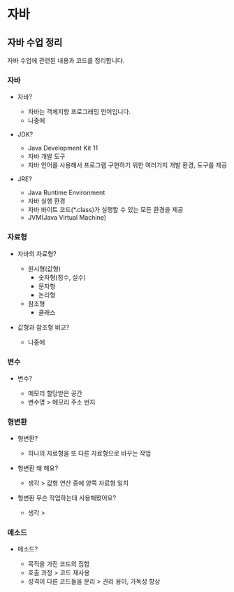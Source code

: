 # 자바

## 자바 수업 정리

자바 수업에 관련된 내용과 코드를 정리합니다.

### 자바

- 자바?

	- 자바는 객체지향 프로그래밍 언어입니다.
	- 나중에
	
- JDK?

	- Java Development Kit 11
	- 자바 개발 도구
	- 자바 언어를 사용해서 프로그램 구현하기 위한 여러가지 개발 환경, 도구를 제공
	
- JRE?

	- Java Runtime Environment
	- 자바 실행 환경
	- 자바 바이트 코드(*.class)가 실행할 수 있는 모든 환경을 제공
	- JVM(Java Virtual Machine)
	
### 자료형

- 자바의 자료형?

	- 원시형(값형)
		- 숫자형(정수, 실수)
		- 문자형
		- 논리형
	- 참조형
		- 클래스

- 값형과 참조형 비교?

	- 나중에
	
### 변수

- 변수?

	- 메모리 할당받은 공간
	- 변수명 > 메모리 주소 번지

### 형변환

- 형변환?

	- 하나의 자료형을 또 다른 자료형으로 바꾸는 작업

- 형변환 왜 해요?

	- 생각 > 값형 연산 중에 양쪽 자료형 일치
	
- 형변환 무슨 작업하는데 사용해봤어요?

	- 생각 > 


### 메소드

- 메소드?

	- 목적을 가진 코드의 집합
	- 호출 과정 > 코드 재사용
	- 성격이 다른 코드들을 분리 > 관리 용이, 가독성 향상






















